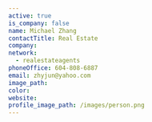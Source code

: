 ```yaml
---
active: true
is_company: false
name: Michael Zhang
contactTitle: Real Estate
company:
network:
  - realestateagents
phoneOffice: 604-808-6887
email: zhyjun@yahoo.com
image_path:
color:
website:
profile_image_path: /images/person.png
---
```

